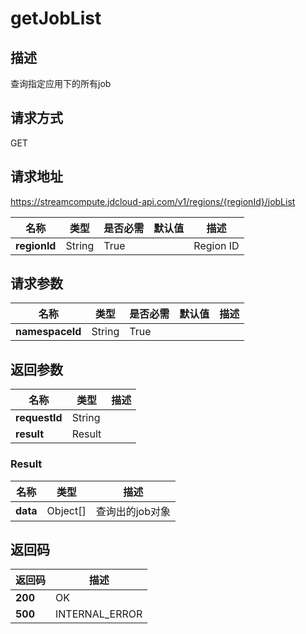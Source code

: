 # getJobList


## 描述
查询指定应用下的所有job

## 请求方式
GET

## 请求地址
https://streamcompute.jdcloud-api.com/v1/regions/{regionId}/jobList

|名称|类型|是否必需|默认值|描述|
|---|---|---|---|---|
|**regionId**|String|True||Region ID|

## 请求参数
|名称|类型|是否必需|默认值|描述|
|---|---|---|---|---|
|**namespaceId**|String|True|||


## 返回参数
|名称|类型|描述|
|---|---|---|
|**requestId**|String||
|**result**|Result||


### Result
|名称|类型|描述|
|---|---|---|
|**data**|Object[]|查询出的job对象|

## 返回码
|返回码|描述|
|---|---|
|**200**|OK|
|**500**|INTERNAL_ERROR|
